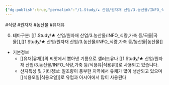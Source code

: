 ```yaml
---
{"dg-publish":true,"permalink":"/1.Study/★ 산업/원자재 산업/3.농산물/INFO_식량,가축 등/유채유/","created":"2023-05-29T10:02:02.171+09:00","updated":"2025-06-26T15:34:43.408+09:00"}
---
```


#식량 #원자재 #농산물 #유채유 

0. 테마구분: [[1.Study/★ 산업/원자재 산업/3.농산물/INFO_식량,가축 등/곡물\|곡물]],[[1.Study/★ 산업/원자재 산업/3.농산물/INFO_식량,가축 등/농산물\|농산물]]

- 기본정보
	- [[유채\|유채]]의 씨앗에서 뽑아낸 기름으로 샐러드유나 [[1.Study/★ 산업/원자재 산업/3.농산물/INFO_식량,가축 등/식용유\|식용유]]로 사용되고 있습니다.
	- 산지특성 및 기타정보: 일조량이 풍부한 지역에서 유채가 많이 생산되고 있으며 [[식용오일\|식용오일]]로 유럽과 아시아에서 많이 사용된다